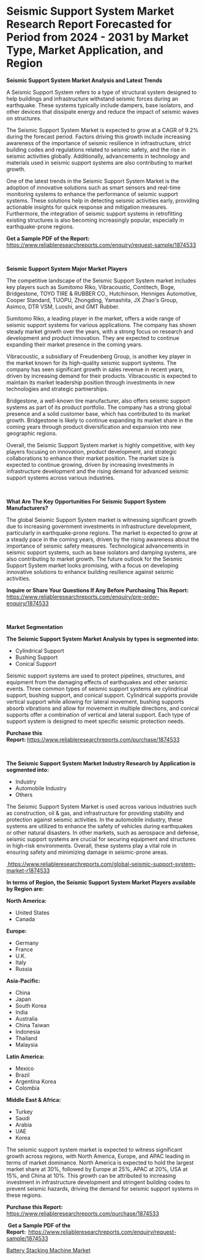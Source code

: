 <p><h1>Seismic Support System Market Research Report Forecasted for Period from 2024 -  2031 by Market Type, Market Application, and Region</h1></p><p><strong>Seismic Support System Market Analysis and Latest Trends</strong></p>
<p><p>A Seismic Support System refers to a type of structural system designed to help buildings and infrastructure withstand seismic forces during an earthquake. These systems typically include dampers, base isolators, and other devices that dissipate energy and reduce the impact of seismic waves on structures.</p><p>The Seismic Support System Market is expected to grow at a CAGR of 9.2% during the forecast period. Factors driving this growth include increasing awareness of the importance of seismic resilience in infrastructure, strict building codes and regulations related to seismic safety, and the rise in seismic activities globally. Additionally, advancements in technology and materials used in seismic support systems are also contributing to market growth.</p><p>One of the latest trends in the Seismic Support System Market is the adoption of innovative solutions such as smart sensors and real-time monitoring systems to enhance the performance of seismic support systems. These solutions help in detecting seismic activities early, providing actionable insights for quick response and mitigation measures. Furthermore, the integration of seismic support systems in retrofitting existing structures is also becoming increasingly popular, especially in earthquake-prone regions.</p></p>
<p><strong>Get a Sample PDF of the Report:&nbsp;</strong> <a href="https://www.reliableresearchreports.com/enquiry/request-sample/1874533">https://www.reliableresearchreports.com/enquiry/request-sample/1874533</a></p>
<p>&nbsp;</p>
<p><strong>Seismic Support System Major Market Players</strong></p>
<p><p>The competitive landscape of the Seismic Support System market includes key players such as Sumitomo Riko, Vibracoustic, Contitech, Boge, Bridgestone, TOYO TIRE & RUBBER CO., Hutchinson, Henniges Automotive, Cooper Standard, TUOPU, Zhongding, Yamashita, JX Zhao's Group, Asimco, DTR VSM, Luoshi, and GMT Rubber.</p><p>Sumitomo Riko, a leading player in the market, offers a wide range of seismic support systems for various applications. The company has shown steady market growth over the years, with a strong focus on research and development and product innovation. They are expected to continue expanding their market presence in the coming years.</p><p>Vibracoustic, a subsidiary of Freudenberg Group, is another key player in the market known for its high-quality seismic support systems. The company has seen significant growth in sales revenue in recent years, driven by increasing demand for their products. Vibracoustic is expected to maintain its market leadership position through investments in new technologies and strategic partnerships.</p><p>Bridgestone, a well-known tire manufacturer, also offers seismic support systems as part of its product portfolio. The company has a strong global presence and a solid customer base, which has contributed to its market growth. Bridgestone is likely to continue expanding its market share in the coming years through product diversification and expansion into new geographic regions.</p><p>Overall, the Seismic Support System market is highly competitive, with key players focusing on innovation, product development, and strategic collaborations to enhance their market position. The market size is expected to continue growing, driven by increasing investments in infrastructure development and the rising demand for advanced seismic support systems across various industries.</p></p>
<p>&nbsp;</p>
<p><strong>What Are The Key Opportunities For Seismic Support System Manufacturers?</strong></p>
<p><p>The global Seismic Support System market is witnessing significant growth due to increasing government investments in infrastructure development, particularly in earthquake-prone regions. The market is expected to grow at a steady pace in the coming years, driven by the rising awareness about the importance of seismic safety measures. Technological advancements in seismic support systems, such as base isolators and damping systems, are also contributing to market growth. The future outlook for the Seismic Support System market looks promising, with a focus on developing innovative solutions to enhance building resilience against seismic activities.</p></p>
<p><strong>Inquire or Share Your Questions If Any Before Purchasing This Report:</strong> <a href="https://www.reliableresearchreports.com/enquiry/pre-order-enquiry/1874533">https://www.reliableresearchreports.com/enquiry/pre-order-enquiry/1874533</a></p>
<p>&nbsp;</p>
<p><strong>Market Segmentation</strong></p>
<p><strong>The Seismic Support System Market Analysis by types is segmented into:</strong></p>
<p><ul><li>Cylindrical Support</li><li>Bushing Support</li><li>Conical Support</li></ul></p>
<p><p>Seismic support systems are used to protect pipelines, structures, and equipment from the damaging effects of earthquakes and other seismic events. Three common types of seismic support systems are cylindrical support, bushing support, and conical support. Cylindrical supports provide vertical support while allowing for lateral movement, bushing supports absorb vibrations and allow for movement in multiple directions, and conical supports offer a combination of vertical and lateral support. Each type of support system is designed to meet specific seismic protection needs.</p></p>
<p><strong>Purchase this Report:&nbsp;</strong><a href="https://www.reliableresearchreports.com/purchase/1874533">https://www.reliableresearchreports.com/purchase/1874533</a></p>
<p>&nbsp;</p>
<p><strong>The Seismic Support System Market Industry Research by Application is segmented into:</strong></p>
<p><ul><li>Industry</li><li>Automobile Industry</li><li>Others</li></ul></p>
<p><p>The Seismic Support System Market is used across various industries such as construction, oil & gas, and infrastructure for providing stability and protection against seismic activities. In the automobile industry, these systems are utilized to enhance the safety of vehicles during earthquakes or other natural disasters. In other markets, such as aerospace and defense, seismic support systems are crucial for securing equipment and structures in high-risk environments. Overall, these systems play a vital role in ensuring safety and minimizing damage in seismic-prone areas.</p></p>
<p><a href="https://www.reliableresearchreports.com/global-seismic-support-system-market-r1874533">&nbsp;https://www.reliableresearchreports.com/global-seismic-support-system-market-r1874533</a></p>
<p><strong>In terms of Region, the Seismic Support System Market Players available by Region are:</strong></p>
<p>
    <p> <strong> North America: </strong>
        <ul>
            <li>United States</li>
            <li>Canada</li>
        </ul>
        </p> 
    <p> <strong> Europe: </strong>
        <ul>
            <li>Germany</li>
            <li>France</li>
            <li>U.K.</li>
            <li>Italy</li>
            <li>Russia</li>
        </ul>
        </p> 
    <p> <strong> Asia-Pacific: </strong>
        <ul>
            <li>China</li>
            <li>Japan</li>
            <li>South Korea</li>
            <li>India</li>
            <li>Australia</li>
            <li>China Taiwan</li>
            <li>Indonesia</li>
            <li>Thailand</li>
            <li>Malaysia</li>
        </ul>
        </p> 
    <p> <strong> Latin America: </strong>
        <ul>
            <li>Mexico</li>
            <li>Brazil</li>
            <li>Argentina Korea</li>
            <li>Colombia</li>
        </ul>
        </p> 
    <p> <strong> Middle East & Africa: </strong>
        <ul>
            <li>Turkey</li>
            <li>Saudi</li>
            <li>Arabia</li>
            <li>UAE</li>
            <li>Korea</li>
        </ul>
    </p>
    </p>
<p><p>The seismic support system market is expected to witness significant growth across regions, with North America, Europe, and APAC leading in terms of market dominance. North America is expected to hold the largest market share at 30%, followed by Europe at 25%, APAC at 20%, USA at 15%, and China at 10%. This growth can be attributed to increasing investment in infrastructure development and stringent building codes to prevent seismic hazards, driving the demand for seismic support systems in these regions.</p></p>
<p><strong>Purchase this Report: </strong><a href="https://www.reliableresearchreports.com/purchase/1874533">https://www.reliableresearchreports.com/purchase/1874533</a></p>
<p>&nbsp;<strong>Get a Sample PDF of the Report:&nbsp;&nbsp;</strong><a href="https://www.reliableresearchreports.com/enquiry/request-sample/1874533">https://www.reliableresearchreports.com/enquiry/request-sample/1874533</a></p>
<p><strong></strong></p>
<p><p><a href="https://github.com/khkjaxbn36/Market-Research-Report-List-1/blob/main/battery-stacking-machine-market.md">Battery Stacking Machine Market</a></p></p>